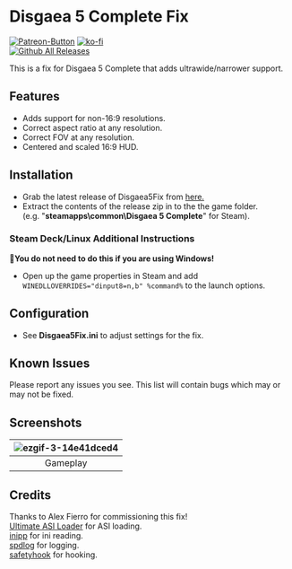﻿# Disgaea 5 Complete Fix
[![Patreon-Button](https://github.com/user-attachments/assets/ef86cee1-222a-444c-a2c0-709578a15732)](https://www.patreon.com/Wintermance) [![ko-fi](https://ko-fi.com/img/githubbutton_sm.svg)](https://ko-fi.com/W7W01UAI9)<br />
[![Github All Releases](https://img.shields.io/github/downloads/Lyall/Disgaea5Fix/total.svg)](https://github.com/Lyall/Disgaea5Fix/releases)

This is a fix for Disgaea 5 Complete that adds ultrawide/narrower support.

## Features
- Adds support for non-16:9 resolutions.
- Correct aspect ratio at any resolution.
- Correct FOV at any resolution.
- Centered and scaled 16:9 HUD.

## Installation
- Grab the latest release of Disgaea5Fix from [here.](https://github.com/Lyall/Disgaea5Fix/releases)
- Extract the contents of the release zip in to the the game folder.<br />(e.g. "**steamapps\common\Disgaea 5 Complete**" for Steam).

### Steam Deck/Linux Additional Instructions
🚩**You do not need to do this if you are using Windows!**
- Open up the game properties in Steam and add `WINEDLLOVERRIDES="dinput8=n,b" %command%` to the launch options.

## Configuration
- See **Disgaea5Fix.ini** to adjust settings for the fix.

## Known Issues
Please report any issues you see.
This list will contain bugs which may or may not be fixed.

## Screenshots

| ![ezgif-3-14e41dced4](https://github.com/user-attachments/assets/12c66131-19bf-490c-9648-193c00f80a36)  |
|:--:|
| Gameplay |

## Credits
Thanks to Alex Fierro for commissioning this fix! <br />
[Ultimate ASI Loader](https://github.com/ThirteenAG/Ultimate-ASI-Loader) for ASI loading. <br />
[inipp](https://github.com/mcmtroffaes/inipp) for ini reading. <br />
[spdlog](https://github.com/gabime/spdlog) for logging. <br />
[safetyhook](https://github.com/cursey/safetyhook) for hooking.
